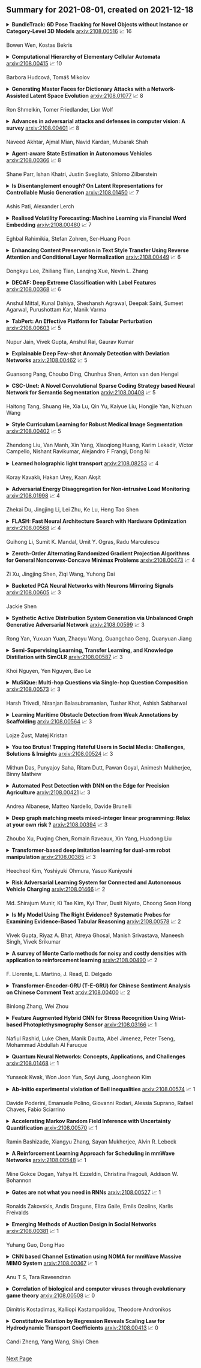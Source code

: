 ## Summary for 2021-08-01, created on 2021-12-18


<details><summary><b>BundleTrack: 6D Pose Tracking for Novel Objects without Instance or Category-Level 3D Models</b>
<a href="https://arxiv.org/abs/2108.00516">arxiv:2108.00516</a>
&#x1F4C8; 16 <br>
<p>Bowen Wen, Kostas Bekris</p></summary>
<p>

**Abstract:** Tracking the 6D pose of objects in video sequences is important for robot manipulation. Most prior efforts, however, often assume that the target object's CAD model, at least at a category-level, is available for offline training or during online template matching. This work proposes BundleTrack, a general framework for 6D pose tracking of novel objects, which does not depend upon 3D models, either at the instance or category-level. It leverages the complementary attributes of recent advances in deep learning for segmentation and robust feature extraction, as well as memory-augmented pose graph optimization for spatiotemporal consistency. This enables long-term, low-drift tracking under various challenging scenarios, including significant occlusions and object motions. Comprehensive experiments given two public benchmarks demonstrate that the proposed approach significantly outperforms state-of-art, category-level 6D tracking or dynamic SLAM methods. When compared against state-of-art methods that rely on an object instance CAD model, comparable performance is achieved, despite the proposed method's reduced information requirements. An efficient implementation in CUDA provides a real-time performance of 10Hz for the entire framework. Code is available at: https://github.com/wenbowen123/BundleTrack

</p>
</details>

<details><summary><b>Computational Hierarchy of Elementary Cellular Automata</b>
<a href="https://arxiv.org/abs/2108.00415">arxiv:2108.00415</a>
&#x1F4C8; 10 <br>
<p>Barbora Hudcová, Tomáš Mikolov</p></summary>
<p>

**Abstract:** The complexity of cellular automata is traditionally measured by their computational capacity. However, it is difficult to choose a challenging set of computational tasks suitable for the parallel nature of such systems. We study the ability of automata to emulate one another, and we use this notion to define such a set of naturally emerging tasks. We present the results for elementary cellular automata, although the core ideas can be extended to other computational systems. We compute a graph showing which elementary cellular automata can be emulated by which and show that certain chaotic automata are the only ones that cannot emulate any automata non-trivially. Finally, we use the emulation notion to suggest a novel definition of chaos that we believe is suitable for discrete computational systems. We believe our work can help design parallel computational systems that are Turing-complete and also computationally efficient.

</p>
</details>

<details><summary><b>Generating Master Faces for Dictionary Attacks with a Network-Assisted Latent Space Evolution</b>
<a href="https://arxiv.org/abs/2108.01077">arxiv:2108.01077</a>
&#x1F4C8; 8 <br>
<p>Ron Shmelkin, Tomer Friedlander, Lior Wolf</p></summary>
<p>

**Abstract:** A master face is a face image that passes face-based identity-authentication for a large portion of the population. These faces can be used to impersonate, with a high probability of success, any user, without having access to any user-information. We optimize these faces, by using an evolutionary algorithm in the latent embedding space of the StyleGAN face generator. Multiple evolutionary strategies are compared, and we propose a novel approach that employs a neural network in order to direct the search in the direction of promising samples, without adding fitness evaluations. The results we present demonstrate that it is possible to obtain a high coverage of the LFW identities (over 40%) with less than 10 master faces, for three leading deep face recognition systems.

</p>
</details>

<details><summary><b>Advances in adversarial attacks and defenses in computer vision: A survey</b>
<a href="https://arxiv.org/abs/2108.00401">arxiv:2108.00401</a>
&#x1F4C8; 8 <br>
<p>Naveed Akhtar, Ajmal Mian, Navid Kardan, Mubarak Shah</p></summary>
<p>

**Abstract:** Deep Learning (DL) is the most widely used tool in the contemporary field of computer vision. Its ability to accurately solve complex problems is employed in vision research to learn deep neural models for a variety of tasks, including security critical applications. However, it is now known that DL is vulnerable to adversarial attacks that can manipulate its predictions by introducing visually imperceptible perturbations in images and videos. Since the discovery of this phenomenon in 2013~[1], it has attracted significant attention of researchers from multiple sub-fields of machine intelligence. In [2], we reviewed the contributions made by the computer vision community in adversarial attacks on deep learning (and their defenses) until the advent of year 2018. Many of those contributions have inspired new directions in this area, which has matured significantly since witnessing the first generation methods. Hence, as a legacy sequel of [2], this literature review focuses on the advances in this area since 2018. To ensure authenticity, we mainly consider peer-reviewed contributions published in the prestigious sources of computer vision and machine learning research. Besides a comprehensive literature review, the article also provides concise definitions of technical terminologies for non-experts in this domain. Finally, this article discusses challenges and future outlook of this direction based on the literature reviewed herein and [2].

</p>
</details>

<details><summary><b>Agent-aware State Estimation in Autonomous Vehicles</b>
<a href="https://arxiv.org/abs/2108.00366">arxiv:2108.00366</a>
&#x1F4C8; 8 <br>
<p>Shane Parr, Ishan Khatri, Justin Svegliato, Shlomo Zilberstein</p></summary>
<p>

**Abstract:** Autonomous systems often operate in environments where the behavior of multiple agents is coordinated by a shared global state. Reliable estimation of the global state is thus critical for successfully operating in a multi-agent setting. We introduce agent-aware state estimation -- a framework for calculating indirect estimations of state given observations of the behavior of other agents in the environment. We also introduce transition-independent agent-aware state estimation -- a tractable class of agent-aware state estimation -- and show that it allows the speed of inference to scale linearly with the number of agents in the environment. As an example, we model traffic light classification in instances of complete loss of direct observation. By taking into account observations of vehicular behavior from multiple directions of traffic, our approach exhibits accuracy higher than that of existing traffic light-only HMM methods on a real-world autonomous vehicle data set under a variety of simulated occlusion scenarios.

</p>
</details>

<details><summary><b>Is Disentanglement enough? On Latent Representations for Controllable Music Generation</b>
<a href="https://arxiv.org/abs/2108.01450">arxiv:2108.01450</a>
&#x1F4C8; 7 <br>
<p>Ashis Pati, Alexander Lerch</p></summary>
<p>

**Abstract:** Improving controllability or the ability to manipulate one or more attributes of the generated data has become a topic of interest in the context of deep generative models of music. Recent attempts in this direction have relied on learning disentangled representations from data such that the underlying factors of variation are well separated. In this paper, we focus on the relationship between disentanglement and controllability by conducting a systematic study using different supervised disentanglement learning algorithms based on the Variational Auto-Encoder (VAE) architecture. Our experiments show that a high degree of disentanglement can be achieved by using different forms of supervision to train a strong discriminative encoder. However, in the absence of a strong generative decoder, disentanglement does not necessarily imply controllability. The structure of the latent space with respect to the VAE-decoder plays an important role in boosting the ability of a generative model to manipulate different attributes. To this end, we also propose methods and metrics to help evaluate the quality of a latent space with respect to the afforded degree of controllability.

</p>
</details>

<details><summary><b>Realised Volatility Forecasting: Machine Learning via Financial Word Embedding</b>
<a href="https://arxiv.org/abs/2108.00480">arxiv:2108.00480</a>
&#x1F4C8; 7 <br>
<p>Eghbal Rahimikia, Stefan Zohren, Ser-Huang Poon</p></summary>
<p>

**Abstract:** We develop FinText, a novel, state-of-the-art, financial word embedding from Dow Jones Newswires Text News Feed Database. Incorporating this word embedding in a machine learning model produces a substantial increase in volatility forecasting performance on days with volatility jumps for 23 NASDAQ stocks from 27 July 2007 to 18 November 2016. A simple ensemble model, combining our word embedding and another machine learning model that uses limit order book data, provides the best forecasting performance for both normal and jump volatility days. Finally, we use Integrated Gradients and SHAP (SHapley Additive exPlanations) to make the results more 'explainable' and the model comparisons more transparent.

</p>
</details>

<details><summary><b>Enhancing Content Preservation in Text Style Transfer Using Reverse Attention and Conditional Layer Normalization</b>
<a href="https://arxiv.org/abs/2108.00449">arxiv:2108.00449</a>
&#x1F4C8; 6 <br>
<p>Dongkyu Lee, Zhiliang Tian, Lanqing Xue, Nevin L. Zhang</p></summary>
<p>

**Abstract:** Text style transfer aims to alter the style (e.g., sentiment) of a sentence while preserving its content. A common approach is to map a given sentence to content representation that is free of style, and the content representation is fed to a decoder with a target style. Previous methods in filtering style completely remove tokens with style at the token level, which incurs the loss of content information. In this paper, we propose to enhance content preservation by implicitly removing the style information of each token with reverse attention, and thereby retain the content. Furthermore, we fuse content information when building the target style representation, making it dynamic with respect to the content. Our method creates not only style-independent content representation, but also content-dependent style representation in transferring style. Empirical results show that our method outperforms the state-of-the-art baselines by a large margin in terms of content preservation. In addition, it is also competitive in terms of style transfer accuracy and fluency.

</p>
</details>

<details><summary><b>DECAF: Deep Extreme Classification with Label Features</b>
<a href="https://arxiv.org/abs/2108.00368">arxiv:2108.00368</a>
&#x1F4C8; 6 <br>
<p>Anshul Mittal, Kunal Dahiya, Sheshansh Agrawal, Deepak Saini, Sumeet Agarwal, Purushottam Kar, Manik Varma</p></summary>
<p>

**Abstract:** Extreme multi-label classification (XML) involves tagging a data point with its most relevant subset of labels from an extremely large label set, with several applications such as product-to-product recommendation with millions of products. Although leading XML algorithms scale to millions of labels, they largely ignore label meta-data such as textual descriptions of the labels. On the other hand, classical techniques that can utilize label metadata via representation learning using deep networks struggle in extreme settings. This paper develops the DECAF algorithm that addresses these challenges by learning models enriched by label metadata that jointly learn model parameters and feature representations using deep networks and offer accurate classification at the scale of millions of labels. DECAF makes specific contributions to model architecture design, initialization, and training, enabling it to offer up to 2-6% more accurate prediction than leading extreme classifiers on publicly available benchmark product-to-product recommendation datasets, such as LF-AmazonTitles-1.3M. At the same time, DECAF was found to be up to 22x faster at inference than leading deep extreme classifiers, which makes it suitable for real-time applications that require predictions within a few milliseconds. The code for DECAF is available at the following URL https://github.com/Extreme-classification/DECAF.

</p>
</details>

<details><summary><b>TabPert: An Effective Platform for Tabular Perturbation</b>
<a href="https://arxiv.org/abs/2108.00603">arxiv:2108.00603</a>
&#x1F4C8; 5 <br>
<p>Nupur Jain, Vivek Gupta, Anshul Rai, Gaurav Kumar</p></summary>
<p>

**Abstract:** To truly grasp reasoning ability, a Natural Language Inference model should be evaluated on counterfactual data. TabPert facilitates this by assisting in the generation of such counterfactual data for assessing model tabular reasoning issues. TabPert allows a user to update a table, change its associated hypotheses, change their labels, and highlight rows that are important for hypothesis classification. TabPert also captures information about the techniques used to automatically produce the table, as well as the strategies employed to generate the challenging hypotheses. These counterfactual tables and hypotheses, as well as the metadata, can then be used to explore an existing model's shortcomings methodically and quantitatively.

</p>
</details>

<details><summary><b>Explainable Deep Few-shot Anomaly Detection with Deviation Networks</b>
<a href="https://arxiv.org/abs/2108.00462">arxiv:2108.00462</a>
&#x1F4C8; 5 <br>
<p>Guansong Pang, Choubo Ding, Chunhua Shen, Anton van den Hengel</p></summary>
<p>

**Abstract:** Existing anomaly detection paradigms overwhelmingly focus on training detection models using exclusively normal data or unlabeled data (mostly normal samples). One notorious issue with these approaches is that they are weak in discriminating anomalies from normal samples due to the lack of the knowledge about the anomalies. Here, we study the problem of few-shot anomaly detection, in which we aim at using a few labeled anomaly examples to train sample-efficient discriminative detection models. To address this problem, we introduce a novel weakly-supervised anomaly detection framework to train detection models without assuming the examples illustrating all possible classes of anomaly.
  Specifically, the proposed approach learns discriminative normality (regularity) by leveraging the labeled anomalies and a prior probability to enforce expressive representations of normality and unbounded deviated representations of abnormality. This is achieved by an end-to-end optimization of anomaly scores with a neural deviation learning, in which the anomaly scores of normal samples are imposed to approximate scalar scores drawn from the prior while that of anomaly examples is enforced to have statistically significant deviations from these sampled scores in the upper tail. Furthermore, our model is optimized to learn fine-grained normality and abnormality by top-K multiple-instance-learning-based feature subspace deviation learning, allowing more generalized representations. Comprehensive experiments on nine real-world image anomaly detection benchmarks show that our model is substantially more sample-efficient and robust, and performs significantly better than state-of-the-art competing methods in both closed-set and open-set settings. Our model can also offer explanation capability as a result of its prior-driven anomaly score learning. Code and datasets are available at: https://git.io/DevNet.

</p>
</details>

<details><summary><b>CSC-Unet: A Novel Convolutional Sparse Coding Strategy based Neural Network for Semantic Segmentation</b>
<a href="https://arxiv.org/abs/2108.00408">arxiv:2108.00408</a>
&#x1F4C8; 5 <br>
<p>Haitong Tang, Shuang He, Xia Lu, Qin Yu, Kaiyue Liu, Hongjie Yan, Nizhuan Wang</p></summary>
<p>

**Abstract:** It is a challenging task to accurately perform semantic segmentation due to the complexity of real picture scenes. Many semantic segmentation methods based on traditional deep learning insufficiently captured the semantic and appearance information of images, which put limit on their generality and robustness for various application scenes. In this paper, we proposed a novel strategy that reformulated the popularly-used convolution operation to multi-layer convolutional sparse coding block to ease the aforementioned deficiency. This strategy can be possibly used to significantly improve the segmentation performance of any semantic segmentation model that involves convolutional operations. To prove the effectiveness of our idea, we chose the widely-used U-Net model for the demonstration purpose, and we designed CSC-Unet model series based on U-Net. Through extensive analysis and experiments, we provided credible evidence showing that the multi-layer convolutional sparse coding block enables semantic segmentation model to converge faster, can extract finer semantic and appearance information of images, and improve the ability to recover spatial detail information. The best CSC-Unet model significantly outperforms the results of the original U-Net on three public datasets with different scenarios, i.e., 87.14% vs. 84.71% on DeepCrack dataset, 68.91% vs. 67.09% on Nuclei dataset, and 53.68% vs. 48.82% on CamVid dataset, respectively.

</p>
</details>

<details><summary><b>Style Curriculum Learning for Robust Medical Image Segmentation</b>
<a href="https://arxiv.org/abs/2108.00402">arxiv:2108.00402</a>
&#x1F4C8; 5 <br>
<p>Zhendong Liu, Van Manh, Xin Yang, Xiaoqiong Huang, Karim Lekadir, Víctor Campello, Nishant Ravikumar, Alejandro F Frangi, Dong Ni</p></summary>
<p>

**Abstract:** The performance of deep segmentation models often degrades due to distribution shifts in image intensities between the training and test data sets. This is particularly pronounced in multi-centre studies involving data acquired using multi-vendor scanners, with variations in acquisition protocols. It is challenging to address this degradation because the shift is often not known \textit{a priori} and hence difficult to model. We propose a novel framework to ensure robust segmentation in the presence of such distribution shifts. Our contribution is three-fold. First, inspired by the spirit of curriculum learning, we design a novel style curriculum to train the segmentation models using an easy-to-hard mode. A style transfer model with style fusion is employed to generate the curriculum samples. Gradually focusing on complex and adversarial style samples can significantly boost the robustness of the models. Second, instead of subjectively defining the curriculum complexity, we adopt an automated gradient manipulation method to control the hard and adversarial sample generation process. Third, we propose the Local Gradient Sign strategy to aggregate the gradient locally and stabilise training during gradient manipulation. The proposed framework can generalise to unknown distribution without using any target data. Extensive experiments on the public M\&Ms Challenge dataset demonstrate that our proposed framework can generalise deep models well to unknown distributions and achieve significant improvements in segmentation accuracy.

</p>
</details>

<details><summary><b>Learned holographic light transport</b>
<a href="https://arxiv.org/abs/2108.08253">arxiv:2108.08253</a>
&#x1F4C8; 4 <br>
<p>Koray Kavaklı, Hakan Urey, Kaan Akşit</p></summary>
<p>

**Abstract:** Computer-Generated Holography (CGH) algorithms often fall short in matching simulations with results from a physical holographic display. Our work addresses this mismatch by learning the holographic light transport in holographic displays. Using a camera and a holographic display, we capture the image reconstructions of optimized holograms that rely on ideal simulations to generate a dataset. Inspired by the ideal simulations, we learn a complex-valued convolution kernel that can propagate given holograms to captured photographs in our dataset. Our method can dramatically improve simulation accuracy and image quality in holographic displays while paving the way for physically informed learning approaches.

</p>
</details>

<details><summary><b>Adversarial Energy Disaggregation for Non-intrusive Load Monitoring</b>
<a href="https://arxiv.org/abs/2108.01998">arxiv:2108.01998</a>
&#x1F4C8; 4 <br>
<p>Zhekai Du, Jingjing Li, Lei Zhu, Ke Lu, Heng Tao Shen</p></summary>
<p>

**Abstract:** Energy disaggregation, also known as non-intrusive load monitoring (NILM), challenges the problem of separating the whole-home electricity usage into appliance-specific individual consumptions, which is a typical application of data analysis. {NILM aims to help households understand how the energy is used and consequently tell them how to effectively manage the energy, thus allowing energy efficiency which is considered as one of the twin pillars of sustainable energy policy (i.e., energy efficiency and renewable energy).} Although NILM is unidentifiable, it is widely believed that the NILM problem can be addressed by data science. Most of the existing approaches address the energy disaggregation problem by conventional techniques such as sparse coding, non-negative matrix factorization, and hidden Markov model. Recent advances reveal that deep neural networks (DNNs) can get favorable performance for NILM since DNNs can inherently learn the discriminative signatures of the different appliances. In this paper, we propose a novel method named adversarial energy disaggregation (AED) based on DNNs. We introduce the idea of adversarial learning into NILM, which is new for the energy disaggregation task. Our method trains a generator and multiple discriminators via an adversarial fashion. The proposed method not only learns shard representations for different appliances, but captures the specific multimode structures of each appliance. Extensive experiments on real-world datasets verify that our method can achieve new state-of-the-art performance.

</p>
</details>

<details><summary><b>FLASH: Fast Neural Architecture Search with Hardware Optimization</b>
<a href="https://arxiv.org/abs/2108.00568">arxiv:2108.00568</a>
&#x1F4C8; 4 <br>
<p>Guihong Li, Sumit K. Mandal, Umit Y. Ogras, Radu Marculescu</p></summary>
<p>

**Abstract:** Neural architecture search (NAS) is a promising technique to design efficient and high-performance deep neural networks (DNNs). As the performance requirements of ML applications grow continuously, the hardware accelerators start playing a central role in DNN design. This trend makes NAS even more complicated and time-consuming for most real applications. This paper proposes FLASH, a very fast NAS methodology that co-optimizes the DNN accuracy and performance on a real hardware platform. As the main theoretical contribution, we first propose the NN-Degree, an analytical metric to quantify the topological characteristics of DNNs with skip connections (e.g., DenseNets, ResNets, Wide-ResNets, and MobileNets). The newly proposed NN-Degree allows us to do training-free NAS within one second and build an accuracy predictor by training as few as 25 samples out of a vast search space with more than 63 billion configurations. Second, by performing inference on the target hardware, we fine-tune and validate our analytical models to estimate the latency, area, and energy consumption of various DNN architectures while executing standard ML datasets. Third, we construct a hierarchical algorithm based on simplicial homology global optimization (SHGO) to optimize the model-architecture co-design process, while considering the area, latency, and energy consumption of the target hardware. We demonstrate that, compared to the state-of-the-art NAS approaches, our proposed hierarchical SHGO-based algorithm enables more than four orders of magnitude speedup (specifically, the execution time of the proposed algorithm is about 0.1 seconds). Finally, our experimental evaluations show that FLASH is easily transferable to different hardware architectures, thus enabling us to do NAS on a Raspberry Pi-3B processor in less than 3 seconds.

</p>
</details>

<details><summary><b>Zeroth-Order Alternating Randomized Gradient Projection Algorithms for General Nonconvex-Concave Minimax Problems</b>
<a href="https://arxiv.org/abs/2108.00473">arxiv:2108.00473</a>
&#x1F4C8; 4 <br>
<p>Zi Xu, Jingjing Shen, Ziqi Wang, Yuhong Dai</p></summary>
<p>

**Abstract:** In this paper, we study zeroth-order algorithms for nonconvex-concave minimax problems, which have attracted widely attention in machine learning, signal processing and many other fields in recent years. We propose a zeroth-order alternating randomized gradient projection (ZO-AGP) algorithm for smooth nonconvex-concave minimax problems, and its iteration complexity to obtain an $\varepsilon$-stationary point is bounded by $\mathcal{O}(\varepsilon^{-4})$, and the number of function value estimation is bounded by $\mathcal{O}(d_{x}\varepsilon^{-4}+d_{y}\varepsilon^{-6})$ per iteration. Moreover, we propose a zeroth-order block alternating randomized proximal gradient algorithm (ZO-BAPG) for solving block-wise nonsmooth nonconvex-concave minimax optimization problems, and the iteration complexity to obtain an $\varepsilon$-stationary point is bounded by $\mathcal{O}(\varepsilon^{-4})$ and the number of function value estimation per iteration is bounded by $\mathcal{O}(K d_{x}\varepsilon^{-4}+d_{y}\varepsilon^{-6})$. To the best of our knowledge, this is the first time that zeroth-order algorithms with iteration complexity gurantee are developed for solving both general smooth and block-wise nonsmooth nonconvex-concave minimax problems. Numerical results on data poisoning attack problem validate the efficiency of the proposed algorithms.

</p>
</details>

<details><summary><b>Bucketed PCA Neural Networks with Neurons Mirroring Signals</b>
<a href="https://arxiv.org/abs/2108.00605">arxiv:2108.00605</a>
&#x1F4C8; 3 <br>
<p>Jackie Shen</p></summary>
<p>

**Abstract:** The bucketed PCA neural network (PCA-NN) with transforms is developed here in an effort to benchmark deep neural networks (DNN's), for problems on supervised classification. Most classical PCA models apply PCA to the entire training data set to establish a reductive representation and then employ non-network tools such as high-order polynomial classifiers. In contrast, the bucketed PCA-NN applies PCA to individual buckets which are constructed in two consecutive phases, as well as retains a genuine architecture of a neural network. This facilitates a fair apple-to-apple comparison to DNN's, esp. to reveal that a major chunk of accuracy achieved by many impressive DNN's could possibly be explained by the bucketed PCA-NN (e.g., 96% out of 98% for the MNIST data set as an example). Compared with most DNN's, the three building blocks of the bucketed PCA-NN are easier to comprehend conceptually - PCA, transforms, and bucketing for error correction. Furthermore, unlike the somewhat quasi-random neurons ubiquitously observed in DNN's, the PCA neurons resemble or mirror the input signals and are more straightforward to decipher as a result.

</p>
</details>

<details><summary><b>Synthetic Active Distribution System Generation via Unbalanced Graph Generative Adversarial Network</b>
<a href="https://arxiv.org/abs/2108.00599">arxiv:2108.00599</a>
&#x1F4C8; 3 <br>
<p>Rong Yan, Yuxuan Yuan, Zhaoyu Wang, Guangchao Geng, Quanyuan Jiang</p></summary>
<p>

**Abstract:** Real active distribution networks with associated smart meter (SM) data are critical for power researchers. However, it is practically difficult for researchers to obtain such comprehensive datasets from utilities due to privacy concerns. To bridge this gap, an implicit generative model with Wasserstein GAN objectives, namely unbalanced graph generative adversarial network (UG-GAN), is designed to generate synthetic three-phase unbalanced active distribution system connectivity. The basic idea is to learn the distribution of random walks both over a real-world system and across each phase of line segments, capturing the underlying local properties of an individual real-world distribution network and generating specific synthetic networks accordingly. Then, to create a comprehensive synthetic test case, a network correction and extension process is proposed to obtain time-series nodal demands and standard distribution grid components with realistic parameters, including distributed energy resources (DERs) and capacity banks. A Midwest distribution system with 1-year SM data has been utilized to validate the performance of our method. Case studies with several power applications demonstrate that synthetic active networks generated by the proposed framework can mimic almost all features of real-world networks while avoiding the disclosure of confidential information.

</p>
</details>

<details><summary><b>Semi-Supervising Learning, Transfer Learning, and Knowledge Distillation with SimCLR</b>
<a href="https://arxiv.org/abs/2108.00587">arxiv:2108.00587</a>
&#x1F4C8; 3 <br>
<p>Khoi Nguyen, Yen Nguyen, Bao Le</p></summary>
<p>

**Abstract:** Recent breakthroughs in the field of semi-supervised learning have achieved results that match state-of-the-art traditional supervised learning methods. Most successful semi-supervised learning approaches in computer vision focus on leveraging huge amount of unlabeled data, learning the general representation via data augmentation and transformation, creating pseudo labels, implementing different loss functions, and eventually transferring this knowledge to more task-specific smaller models. In this paper, we aim to conduct our analyses on three different aspects of SimCLR, the current state-of-the-art semi-supervised learning framework for computer vision. First, we analyze properties of contrast learning on fine-tuning, as we understand that contrast learning is what makes this method so successful. Second, we research knowledge distillation through teacher-forcing paradigm. We observe that when the teacher and the student share the same base model, knowledge distillation will achieve better result. Finally, we study how transfer learning works and its relationship with the number of classes on different data sets. Our results indicate that transfer learning performs better when number of classes are smaller.

</p>
</details>

<details><summary><b>MuSiQue: Multi-hop Questions via Single-hop Question Composition</b>
<a href="https://arxiv.org/abs/2108.00573">arxiv:2108.00573</a>
&#x1F4C8; 3 <br>
<p>Harsh Trivedi, Niranjan Balasubramanian, Tushar Khot, Ashish Sabharwal</p></summary>
<p>

**Abstract:** Can we create a question answering (QA) dataset that, by construction, requires proper multi-hop reasoning? This goal has been surprisingly elusive. We introduce a bottom-up approach that systematically selects composable pairs of single-hop questions that are connected, i.e., where one reasoning step requires information from the other. This bottom-up approach allows greater control over the properties of the resulting $k$-hop questions. We add stringent filters and other mechanisms targeting connected reasoning, including minimizing many forms of train-test leakage, improved distractor contexts, and contrasting unanswerable questions at the sub-question level. We use this process to construct MuSiQue-Ans, a new multihop QA dataset with 25K 2-4 hop questions, built using seed questions from 5 existing single-hop datasets. Our experiments demonstrate that MuSiQue-Ans is challenging for state-of-the-art QA models significantly harder than existing datasets (3x human-machine gap in a comparable setting), and substantially less cheatable (e.g., a single-hop model is worse by 30 F1 pts). We also build a more challenging dataset, MuSiQue-Full, consisting of answerable and unanswerable contrast question pairs, where model performance drops further by 14 F1 pts.

</p>
</details>

<details><summary><b>Learning Maritime Obstacle Detection from Weak Annotations by Scaffolding</b>
<a href="https://arxiv.org/abs/2108.00564">arxiv:2108.00564</a>
&#x1F4C8; 3 <br>
<p>Lojze Žust, Matej Kristan</p></summary>
<p>

**Abstract:** Coastal water autonomous boats rely on robust perception methods for obstacle detection and timely collision avoidance. The current state-of-the-art is based on deep segmentation networks trained on large datasets. Per-pixel ground truth labeling of such datasets, however, is labor-intensive and expensive. We observe that far less information is required for practical obstacle avoidance - the location of water edge on static obstacles like shore and approximate location and bounds of dynamic obstacles in the water is sufficient to plan a reaction. We propose a new scaffolding learning regime (SLR) that allows training obstacle detection segmentation networks only from such weak annotations, thus significantly reducing the cost of ground-truth labeling. Experiments show that maritime obstacle segmentation networks trained using SLR substantially outperform the same networks trained with dense ground truth labels. Thus accuracy is not sacrificed for labelling simplicity but is in fact improved, which is a remarkable result.

</p>
</details>

<details><summary><b>You too Brutus! Trapping Hateful Users in Social Media: Challenges, Solutions & Insights</b>
<a href="https://arxiv.org/abs/2108.00524">arxiv:2108.00524</a>
&#x1F4C8; 3 <br>
<p>Mithun Das, Punyajoy Saha, Ritam Dutt, Pawan Goyal, Animesh Mukherjee, Binny Mathew</p></summary>
<p>

**Abstract:** Hate speech is regarded as one of the crucial issues plaguing the online social media. The current literature on hate speech detection leverages primarily the textual content to find hateful posts and subsequently identify hateful users. However, this methodology disregards the social connections between users. In this paper, we run a detailed exploration of the problem space and investigate an array of models ranging from purely textual to graph based to finally semi-supervised techniques using Graph Neural Networks (GNN) that utilize both textual and graph-based features. We run exhaustive experiments on two datasets -- Gab, which is loosely moderated and Twitter, which is strictly moderated. Overall the AGNN model achieves 0.791 macro F1-score on the Gab dataset and 0.780 macro F1-score on the Twitter dataset using only 5% of the labeled instances, considerably outperforming all the other models including the fully supervised ones. We perform detailed error analysis on the best performing text and graph based models and observe that hateful users have unique network neighborhood signatures and the AGNN model benefits by paying attention to these signatures. This property, as we observe, also allows the model to generalize well across platforms in a zero-shot setting. Lastly, we utilize the best performing GNN model to analyze the evolution of hateful users and their targets over time in Gab.

</p>
</details>

<details><summary><b>Automated Pest Detection with DNN on the Edge for Precision Agriculture</b>
<a href="https://arxiv.org/abs/2108.00421">arxiv:2108.00421</a>
&#x1F4C8; 3 <br>
<p>Andrea Albanese, Matteo Nardello, Davide Brunelli</p></summary>
<p>

**Abstract:** Artificial intelligence has smoothly penetrated several economic activities, especially monitoring and control applications, including the agriculture sector. However, research efforts toward low-power sensing devices with fully functional machine learning (ML) on-board are still fragmented and limited in smart farming. Biotic stress is one of the primary causes of crop yield reduction. With the development of deep learning in computer vision technology, autonomous detection of pest infestation through images has become an important research direction for timely crop disease diagnosis. This paper presents an embedded system enhanced with ML functionalities, ensuring continuous detection of pest infestation inside fruit orchards. The embedded solution is based on a low-power embedded sensing system along with a Neural Accelerator able to capture and process images inside common pheromone-based traps. Three different ML algorithms have been trained and deployed, highlighting the capabilities of the platform. Moreover, the proposed approach guarantees an extended battery life thanks to the integration of energy harvesting functionalities. Results show how it is possible to automate the task of pest infestation for unlimited time without the farmer's intervention.

</p>
</details>

<details><summary><b>Deep graph matching meets mixed-integer linear programming: Relax at your own risk ?</b>
<a href="https://arxiv.org/abs/2108.00394">arxiv:2108.00394</a>
&#x1F4C8; 3 <br>
<p>Zhoubo Xu, Puqing Chen, Romain Raveaux, Xin Yang, Huadong Liu</p></summary>
<p>

**Abstract:** Graph matching is an important problem that has received widespread attention, especially in the field of computer vision. Recently, state-of-the-art methods seek to incorporate graph matching with deep learning. However, there is no research to explain what role the graph matching algorithm plays in the model. Therefore, we propose an approach integrating a MILP formulation of the graph matching problem. This formulation is solved to optimal and it provides inherent baseline. Meanwhile, similar approaches are derived by releasing the optimal guarantee of the graph matching solver and by introducing a quality level. This quality level controls the quality of the solutions provided by the graph matching solver. In addition, several relaxations of the graph matching problem are put to the test. Our experimental evaluation gives several theoretical insights and guides the direction of deep graph matching methods.

</p>
</details>

<details><summary><b>Transformer-based deep imitation learning for dual-arm robot manipulation</b>
<a href="https://arxiv.org/abs/2108.00385">arxiv:2108.00385</a>
&#x1F4C8; 3 <br>
<p>Heecheol Kim, Yoshiyuki Ohmura, Yasuo Kuniyoshi</p></summary>
<p>

**Abstract:** Deep imitation learning is promising for solving dexterous manipulation tasks because it does not require an environment model and pre-programmed robot behavior. However, its application to dual-arm manipulation tasks remains challenging. In a dual-arm manipulation setup, the increased number of state dimensions caused by the additional robot manipulators causes distractions and results in poor performance of the neural networks. We address this issue using a self-attention mechanism that computes dependencies between elements in a sequential input and focuses on important elements. A Transformer, a variant of self-attention architecture, is applied to deep imitation learning to solve dual-arm manipulation tasks in the real world. The proposed method has been tested on dual-arm manipulation tasks using a real robot. The experimental results demonstrated that the Transformer-based deep imitation learning architecture can attend to the important features among the sensory inputs, therefore reducing distractions and improving manipulation performance when compared with the baseline architecture without the self-attention mechanisms.

</p>
</details>

<details><summary><b>Risk Adversarial Learning System for Connected and Autonomous Vehicle Charging</b>
<a href="https://arxiv.org/abs/2108.01466">arxiv:2108.01466</a>
&#x1F4C8; 2 <br>
<p>Md. Shirajum Munir, Ki Tae Kim, Kyi Thar, Dusit Niyato, Choong Seon Hong</p></summary>
<p>

**Abstract:** In this paper, the design of a rational decision support system (RDSS) for a connected and autonomous vehicle charging infrastructure (CAV-CI) is studied. In the considered CAV-CI, the distribution system operator (DSO) deploys electric vehicle supply equipment (EVSE) to provide an EV charging facility for human-driven connected vehicles (CVs) and autonomous vehicles (AVs). The charging request by the human-driven EV becomes irrational when it demands more energy and charging period than its actual need. Therefore, the scheduling policy of each EVSE must be adaptively accumulated the irrational charging request to satisfy the charging demand of both CVs and AVs. To tackle this, we formulate an RDSS problem for the DSO, where the objective is to maximize the charging capacity utilization by satisfying the laxity risk of the DSO. Thus, we devise a rational reward maximization problem to adapt the irrational behavior by CVs in a data-informed manner. We propose a novel risk adversarial multi-agent learning system (RAMALS) for CAV-CI to solve the formulated RDSS problem. In RAMALS, the DSO acts as a centralized risk adversarial agent (RAA) for informing the laxity risk to each EVSE. Subsequently, each EVSE plays the role of a self-learner agent to adaptively schedule its own EV sessions by coping advice from RAA. Experiment results show that the proposed RAMALS affords around 46.6% improvement in charging rate, about 28.6% improvement in the EVSE's active charging time and at least 33.3% more energy utilization, as compared to a currently deployed ACN EVSE system, and other baselines.

</p>
</details>

<details><summary><b>Is My Model Using The Right Evidence? Systematic Probes for Examining Evidence-Based Tabular Reasoning</b>
<a href="https://arxiv.org/abs/2108.00578">arxiv:2108.00578</a>
&#x1F4C8; 2 <br>
<p>Vivek Gupta, Riyaz A. Bhat, Atreya Ghosal, Manish Srivastava, Maneesh Singh, Vivek Srikumar</p></summary>
<p>

**Abstract:** While neural models routinely report state-of-the-art performance across NLP tasks involving reasoning, their outputs are often observed to not properly use and reason on the evidence presented to them in the inputs. A model that reasons properly is expected to attend to the right parts of the input, be self-consistent in its predictions across examples, avoid spurious patterns in inputs, and to ignore biasing from its underlying pre-trained language model in a nuanced, context-sensitive fashion (e.g. handling counterfactuals). Do today's models do so? In this paper, we study this question using the problem of reasoning on tabular data. The tabular nature of the input is particularly suited for the study as it admits systematic probes targeting the properties listed above. Our experiments demonstrate that a BERT-based model representative of today's state-of-the-art fails to properly reason on the following counts: it often (a) misses the relevant evidence, (b) suffers from hypothesis and knowledge biases, and, (c) relies on annotation artifacts and knowledge from pre-trained language models as primary evidence rather than relying on reasoning on the premises in the tabular input.

</p>
</details>

<details><summary><b>A survey of Monte Carlo methods for noisy and costly densities with application to reinforcement learning</b>
<a href="https://arxiv.org/abs/2108.00490">arxiv:2108.00490</a>
&#x1F4C8; 2 <br>
<p>F. Llorente, L. Martino, J. Read, D. Delgado</p></summary>
<p>

**Abstract:** This survey gives an overview of Monte Carlo methodologies using surrogate models, for dealing with densities which are intractable, costly, and/or noisy. This type of problem can be found in numerous real-world scenarios, including stochastic optimization and reinforcement learning, where each evaluation of a density function may incur some computationally-expensive or even physical (real-world activity) cost, likely to give different results each time. The surrogate model does not incur this cost, but there are important trade-offs and considerations involved in the choice and design of such methodologies. We classify the different methodologies into three main classes and describe specific instances of algorithms under a unified notation. A modular scheme which encompasses the considered methods is also presented. A range of application scenarios is discussed, with special attention to the likelihood-free setting and reinforcement learning. Several numerical comparisons are also provided.

</p>
</details>

<details><summary><b>Transformer-Encoder-GRU (T-E-GRU) for Chinese Sentiment Analysis on Chinese Comment Text</b>
<a href="https://arxiv.org/abs/2108.00400">arxiv:2108.00400</a>
&#x1F4C8; 2 <br>
<p>Binlong Zhang, Wei Zhou</p></summary>
<p>

**Abstract:** Chinese sentiment analysis (CSA) has always been one of the challenges in natural language processing due to its complexity and uncertainty. Transformer has succeeded in capturing semantic features, but it uses position encoding to capture sequence features, which has great shortcomings compared with the recurrent model. In this paper, we propose T-E-GRU for Chinese sentiment analysis, which combine transformer encoder and GRU. We conducted experiments on three Chinese comment datasets. In view of the confusion of punctuation marks in Chinese comment texts, we selectively retain some punctuation marks with sentence segmentation ability. The experimental results show that T-E-GRU outperforms classic recurrent model and recurrent model with attention.

</p>
</details>

<details><summary><b>Feature Augmented Hybrid CNN for Stress Recognition Using Wrist-based Photoplethysmography Sensor</b>
<a href="https://arxiv.org/abs/2108.03166">arxiv:2108.03166</a>
&#x1F4C8; 1 <br>
<p>Nafiul Rashid, Luke Chen, Manik Dautta, Abel Jimenez, Peter Tseng, Mohammad Abdullah Al Faruque</p></summary>
<p>

**Abstract:** Stress is a physiological state that hampers mental health and has serious consequences to physical health. Moreover, the COVID-19 pandemic has increased stress levels among people across the globe. Therefore, continuous monitoring and detection of stress are necessary. The recent advances in wearable devices have allowed the monitoring of several physiological signals related to stress. Among them, wrist-worn wearable devices like smartwatches are most popular due to their convenient usage. And the photoplethysmography (PPG) sensor is the most prevalent sensor in almost all consumer-grade wrist-worn smartwatches. Therefore, this paper focuses on using a wrist-based PPG sensor that collects Blood Volume Pulse (BVP) signals to detect stress which may be applicable for consumer-grade wristwatches. Moreover, state-of-the-art works have used either classical machine learning algorithms to detect stress using hand-crafted features or have used deep learning algorithms like Convolutional Neural Network (CNN) which automatically extracts features. This paper proposes a novel hybrid CNN (H-CNN) classifier that uses both the hand-crafted features and the automatically extracted features by CNN to detect stress using the BVP signal. Evaluation on the benchmark WESAD dataset shows that, for 3-class classification (Baseline vs. Stress vs. Amusement), our proposed H-CNN outperforms traditional classifiers and normal CNN by 5% and 7% accuracy, and 10% and 7% macro F1 score, respectively. Also for 2-class classification (Stress vs. Non-stress), our proposed H-CNN outperforms traditional classifiers and normal CNN by 3% and ~5% accuracy, and ~3% and ~7% macro F1 score, respectively.

</p>
</details>

<details><summary><b>Quantum Neural Networks: Concepts, Applications, and Challenges</b>
<a href="https://arxiv.org/abs/2108.01468">arxiv:2108.01468</a>
&#x1F4C8; 1 <br>
<p>Yunseok Kwak, Won Joon Yun, Soyi Jung, Joongheon Kim</p></summary>
<p>

**Abstract:** Quantum deep learning is a research field for the use of quantum computing techniques for training deep neural networks. The research topics and directions of deep learning and quantum computing have been separated for long time, however by discovering that quantum circuits can act like artificial neural networks, quantum deep learning research is widely adopted. This paper explains the backgrounds and basic principles of quantum deep learning and also introduces major achievements. After that, this paper discusses the challenges of quantum deep learning research in multiple perspectives. Lastly, this paper presents various future research directions and application fields of quantum deep learning.

</p>
</details>

<details><summary><b>Ab-initio experimental violation of Bell inequalities</b>
<a href="https://arxiv.org/abs/2108.00574">arxiv:2108.00574</a>
&#x1F4C8; 1 <br>
<p>Davide Poderini, Emanuele Polino, Giovanni Rodari, Alessia Suprano, Rafael Chaves, Fabio Sciarrino</p></summary>
<p>

**Abstract:** The violation of a Bell inequality is the paradigmatic example of device-independent quantum information: the nonclassicality of the data is certified without the knowledge of the functioning of devices. In practice, however, all Bell experiments rely on the precise understanding of the underlying physical mechanisms. Given that, it is natural to ask: Can one witness nonclassical behaviour in a truly black-box scenario? Here we propose and implement, computationally and experimentally, a solution to this ab-initio task. It exploits a robust automated optimization approach based on the Stochastic Nelder-Mead algorithm. Treating preparation and measurement devices as black-boxes, and relying on the observed statistics only, our adaptive protocol approaches the optimal Bell inequality violation after a limited number of iterations for a variety photonic states, measurement responses and Bell scenarios. In particular, we exploit it for randomness certification from unknown states and measurements. Our results demonstrate the power of automated algorithms, opening a new venue for the experimental implementation of device-independent quantum technologies.

</p>
</details>

<details><summary><b>Accelerating Markov Random Field Inference with Uncertainty Quantification</b>
<a href="https://arxiv.org/abs/2108.00570">arxiv:2108.00570</a>
&#x1F4C8; 1 <br>
<p>Ramin Bashizade, Xiangyu Zhang, Sayan Mukherjee, Alvin R. Lebeck</p></summary>
<p>

**Abstract:** Statistical machine learning has widespread application in various domains. These methods include probabilistic algorithms, such as Markov Chain Monte-Carlo (MCMC), which rely on generating random numbers from probability distributions. These algorithms are computationally expensive on conventional processors, yet their statistical properties, namely interpretability and uncertainty quantification (UQ) compared to deep learning, make them an attractive alternative approach. Therefore, hardware specialization can be adopted to address the shortcomings of conventional processors in running these applications.
  In this paper, we propose a high-throughput accelerator for Markov Random Field (MRF) inference, a powerful model for representing a wide range of applications, using MCMC with Gibbs sampling. We propose a tiled architecture which takes advantage of near-memory computing, and memory optimizations tailored to the semantics of MRF. Additionally, we propose a novel hybrid on-chip/off-chip memory system and logging scheme to efficiently support UQ. This memory system design is not specific to MRF models and is applicable to applications using probabilistic algorithms. In addition, it dramatically reduces off-chip memory bandwidth requirements.
  We implemented an FPGA prototype of our proposed architecture using high-level synthesis tools and achieved 146MHz frequency for an accelerator with 32 function units on an Intel Arria 10 FPGA. Compared to prior work on FPGA, our accelerator achieves 26X speedup. Furthermore, our proposed memory system and logging scheme to support UQ reduces off-chip bandwidth by 71% for two applications. ASIC analysis in 15nm shows our design with 2048 function units running at 3GHz outperforms GPU implementations of motion estimation and stereo vision on Nvidia RTX2080Ti by 120X-210X, occupying only 7.7% of the area.

</p>
</details>

<details><summary><b>A Reinforcement Learning Approach for Scheduling in mmWave Networks</b>
<a href="https://arxiv.org/abs/2108.00548">arxiv:2108.00548</a>
&#x1F4C8; 1 <br>
<p>Mine Gokce Dogan, Yahya H. Ezzeldin, Christina Fragouli, Addison W. Bohannon</p></summary>
<p>

**Abstract:** We consider a source that wishes to communicate with a destination at a desired rate, over a mmWave network where links are subject to blockage and nodes to failure (e.g., in a hostile military environment). To achieve resilience to link and node failures, we here explore a state-of-the-art Soft Actor-Critic (SAC) deep reinforcement learning algorithm, that adapts the information flow through the network, without using knowledge of the link capacities or network topology. Numerical evaluations show that our algorithm can achieve the desired rate even in dynamic environments and it is robust against blockage.

</p>
</details>

<details><summary><b>Gates are not what you need in RNNs</b>
<a href="https://arxiv.org/abs/2108.00527">arxiv:2108.00527</a>
&#x1F4C8; 1 <br>
<p>Ronalds Zakovskis, Andis Draguns, Eliza Gaile, Emils Ozolins, Karlis Freivalds</p></summary>
<p>

**Abstract:** Recurrent neural networks have flourished in many areas. Consequently, we can see new RNN cells being developed continuously, usually by creating or using gates in a new, original way. But what if we told you that gates in RNNs are redundant? In this paper, we propose a new recurrent cell called Residual Recurrent Unit (RRU) which beats traditional cells and does not employ a single gate. It is based on the residual shortcut connection together with linear transformations, ReLU, and normalization. To evaluate our cell's effectiveness, we compare its performance against the widely-used GRU and LSTM cells and the recently proposed Mogrifier LSTM on several tasks including, polyphonic music modeling, language modeling, and sentiment analysis. Our experiments show that RRU outperforms the traditional gated units on most of these tasks. Also, it has better robustness to parameter selection, allowing immediate application in new tasks without much tuning. We have implemented the RRU in TensorFlow, and the code is made available at https://github.com/LUMII-Syslab/RRU .

</p>
</details>

<details><summary><b>Emerging Methods of Auction Design in Social Networks</b>
<a href="https://arxiv.org/abs/2108.00381">arxiv:2108.00381</a>
&#x1F4C8; 1 <br>
<p>Yuhang Guo, Dong Hao</p></summary>
<p>

**Abstract:** In recent years, a new branch of auction models called diffusion auction has extended the traditional auction into social network scenarios. The diffusion auction models the auction as a networked market whose nodes are potential customers and whose edges are the relations between these customers. The diffusion auction mechanism can incentivize buyers to not only submit a truthful bid, but also further invite their surrounding neighbors to participate into the auction. It can convene more participants than traditional auction mechanisms, which leads to better optimizations of different key aspects, such as social welfare, seller's revenue, amount of redistributed money and so on. The diffusion auctions have recently attracted a discrete interest in the algorithmic game theory and market design communities. This survey summarizes the current progress of diffusion auctions.

</p>
</details>

<details><summary><b>CNN based Channel Estimation using NOMA for mmWave Massive MIMO System</b>
<a href="https://arxiv.org/abs/2108.00367">arxiv:2108.00367</a>
&#x1F4C8; 1 <br>
<p>Anu T S, Tara Raveendran</p></summary>
<p>

**Abstract:** Non-Orthogonal Multiple Access (NOMA) schemes are being actively explored to address some of the major challenges in 5th Generation (5G) Wireless communications. Channel estimation is exceptionally challenging in scenarios where NOMA schemes are integrated with millimeter wave (mmWave) massive multiple-input multiple-output (MIMO) systems. An accurate estimation of the channel is essential in exploiting the benefits of the pairing of the duo-NOMA and mmWave. This paper proposes a convolutional neural network (CNN) based approach to estimate the channel for NOMA based millimeter wave (mmWave) massive multiple-input multiple-output (MIMO) systems built on a hybrid architecture. Initially, users are grouped into different clusters based on their channel gains and beamforming technique is performed to maximize the signal in the direction of desired cluster. A coarse estimation of the channel is first made from the received signal and this estimate is given as the input to CNN to fine estimate the channel coefficients. Numerical illustrations show that the proposed method outperforms least square (LS) estimate, minimum mean square error (MMSE) estimate and are close to the Cramer-Rao Bound (CRB).

</p>
</details>

<details><summary><b>Correlation of biological and computer viruses through evolutionary game theory</b>
<a href="https://arxiv.org/abs/2108.00508">arxiv:2108.00508</a>
&#x1F4C8; 0 <br>
<p>Dimitris Kostadimas, Kalliopi Kastampolidou, Theodore Andronikos</p></summary>
<p>

**Abstract:** Computer viruses have many similarities to biological viruses, and their association may offer new perspectives and new opportunities in the effort to tackle and even eradicate them. Evolutionary game theory has been established as a useful tool for modeling viral behaviors. This work attempts to correlate a well-known virus, namely Virlock, with the bacteriophage $\phi6$. Furthermore, the paper suggests certain efficient strategies and practical ways that may reduce infection by Virlock and similar such viruses.

</p>
</details>

<details><summary><b>Constitutive Relation by Regression Reveals Scaling Law for Hydrodynamic Transport Coefficients</b>
<a href="https://arxiv.org/abs/2108.00413">arxiv:2108.00413</a>
&#x1F4C8; 0 <br>
<p>Candi Zheng, Yang Wang, Shiyi Chen</p></summary>
<p>

**Abstract:** Finding extended hydrodynamics equations valid from the dense gas region to the rarefied gas region remains a great challenge. The key to success is to obtain accurate constitutive relations for stress and heat flux. Recent data-driven models offer a new phenomenological approach to learning constitutive relations from data. Such models enable complex constitutive relations that extend Newton's law of viscosity and Fourier's law of heat conduction, by regression on higher derivatives. However, choices of derivatives in these models are ad-hoc without a clear physical explanation. We investigated data-driven models theoretically on a linear system. We argue that these models are equivalent to non-linear length scale scaling laws of transport coefficients. The equivalence to scaling laws justified the physical plausibility and revealed the limitation of data-driven models. Our argument also points out modeling the scaling law explicitly could avoid practical difficulties in data-driven models like derivative estimation and variable selection on noisy data. We further proposed a constitutive relation model based on scaling law and tested it on the calculation of Rayleigh scattering spectra. The result shows data-driven model has a clear advantage over the Chapman-Enskog expansion and moment methods for the first time.

</p>
</details>


[Next Page](2021/2021-07/2021-07-31.md)
